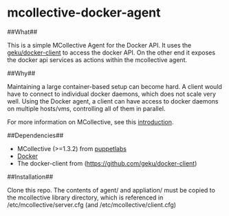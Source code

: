 mcollective-docker-agent
========================

##What##

This is a simple MCollective Agent for the Docker API. It uses the [geku/docker-client](https://github.com/geku/docker-client) to access the docker API. 
On the other end it exposes the docker api services as actions within the mcollective agent.

##Why##
 
Maintaining a large container-based setup can become hard. A client would have to connect to individual docker daemons, 
which does not scale very well. Using the Docker agent, a client can have access to docker daemons on multiple hosts/vms,
controlling all of them in parallel. 

For more information on MCollective, see this [introduction](http://puppetlabs.com/mcollective/introduction/).

##Dependencies##

 * MCollective (>=1.3.2) from [puppetlabs](http://puppetlabs.com/puppet/puppet-open-source/)
 * [Docker](http://www.docker.io/)
 * The docker-client from (https://github.com/geku/docker-client)

##Installation##

Clone this repo. The contents of agent/ and appliation/ must be copied to the mcollective library directory, 
which is referenced in /etc/mcollective/server.cfg (and /etc/mcollective/client.cfg)

